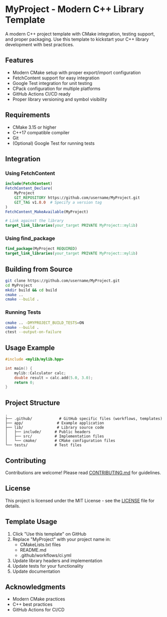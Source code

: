 # MyProject - Modern C++ Library Template

A modern C++ project template with CMake integration, testing support, and proper packaging. Use this template to kickstart your C++ library development with best practices.

## Features

- Modern CMake setup with proper export/import configuration
- FetchContent support for easy integration
- Google Test integration for unit testing
- CPack configuration for multiple platforms
- GitHub Actions CI/CD ready
- Proper library versioning and symbol visibility

## Requirements

- CMake 3.15 or higher
- C++17 compatible compiler
- Git
- (Optional) Google Test for running tests

## Integration

### Using FetchContent

```cmake
include(FetchContent)
FetchContent_Declare(
    MyProject
    GIT_REPOSITORY https://github.com/username/MyProject.git
    GIT_TAG v1.0.0  # Specify a version tag
)
FetchContent_MakeAvailable(MyProject)

# Link against the library
target_link_libraries(your_target PRIVATE MyProject::mylib)
```

### Using find_package

```cmake
find_package(MyProject REQUIRED)
target_link_libraries(your_target PRIVATE MyProject::mylib)
```

## Building from Source

```bash
git clone https://github.com/username/MyProject.git
cd MyProject
mkdir build && cd build
cmake ..
cmake --build .
```

### Running Tests
```bash
cmake .. -DMYPROJECT_BUILD_TESTS=ON
cmake --build .
ctest --output-on-failure
```

## Usage Example

```cpp
#include <mylib/mylib.hpp>

int main() {
    mylib::Calculator calc;
    double result = calc.add(5.0, 3.0);
    return 0;
}
```

## Project Structure
```
.
├── .github/            # GitHub specific files (workflows, templates)
├── app/               # Example application
├── lib/               # Library source code
│   ├── include/      # Public headers
│   ├── src/          # Implementation files
│   └── cmake/        # CMake configuration files
└── tests/            # Test files
```

## Contributing

Contributions are welcome! Please read [CONTRIBUTING.md](.github/CONTRIBUTING.md) for guidelines.

## License

This project is licensed under the MIT License - see the [LICENSE](LICENSE) file for details.

## Template Usage

1. Click "Use this template" on GitHub
2. Replace "MyProject" with your project name in:
   - CMakeLists.txt files
   - README.md
   - .github/workflows/ci.yml
3. Update library headers and implementation
4. Update tests for your functionality
5. Update documentation

## Acknowledgments

- Modern CMake practices
- C++ best practices
- GitHub Actions for CI/CD